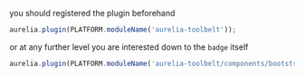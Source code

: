 
you should registered the plugin beforehand

```js
aurelia.plugin(PLATFORM.moduleName('aurelia-toolbelt'));
```
or at any further level you are interested down to the ```badge``` itself
```js
aurelia.plugin(PLATFORM.moduleName('aurelia-toolbelt/components/bootstrap/badge'));
```